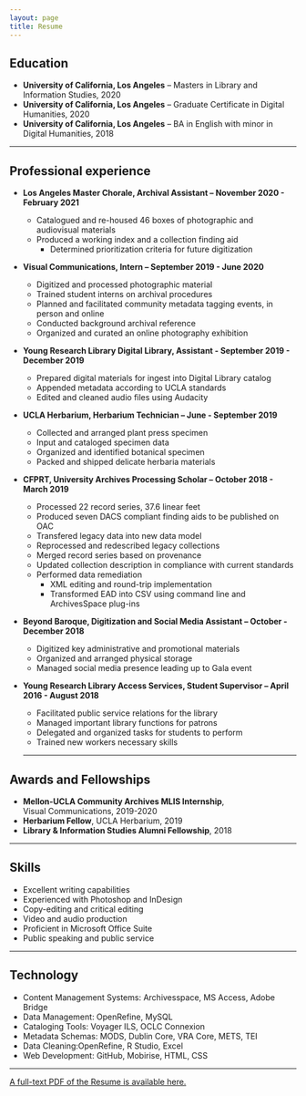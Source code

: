 ```yaml
---
layout: page
title: Resume
---
```


## Education

- **University of California, Los Angeles** – Masters in Library and Information Studies, 2020
- **University of California, Los Angeles** –  Graduate Certificate in Digital Humanities, 2020
- **University of California, Los Angeles** – BA in English with minor in Digital Humanities, 2018  

---
## Professional experience

- **Los Angeles Master Chorale, Archival Assistant – November 2020 - February 2021**
  - Catalogued and re-housed 46 boxes of photographic and audiovisual materials
  - Produced a working index and a collection finding aid
	- Determined prioritization criteria for future digitization

- **Visual Communications, Intern – September 2019 - June 2020**  
  - Digitized and processed photographic material  
  - Trained student interns on archival procedures  
  - Planned and facilitated community metadata tagging events, in person and online  
  - Conducted background archival reference  
  - Organized and curated an online photography exhibition  

- **Young Research Library Digital Library, Assistant - September 2019 - December 2019**  
  - Prepared digital materials for ingest into Digital Library catalog  
  - Appended metadata according to UCLA standards  
  - Edited and cleaned audio files using Audacity  

- **UCLA Herbarium, Herbarium Technician – June - September 2019**  
  - Collected and arranged plant press specimen  
  - Input and cataloged specimen data  
  - Organized and identified botanical specimen  
  - Packed and shipped delicate herbaria materials  

- **CFPRT, University Archives Processing Scholar – October 2018 - March 2019**
  - Processed 22 record series, 37.6 linear feet  
  - Produced seven DACS compliant finding aids to be published on OAC  
  - Transfered legacy data into new data model  
  - Reprocessed and redescribed legacy collections  
  - Merged record series based on provenance  
  - Updated collection description in compliance with current standards  
  - Performed data remediation  
    - XML editing and round-trip implementation  
    - Transformed EAD into CSV using command line and ArchivesSpace plug-ins  

- **Beyond Baroque, Digitization and Social Media Assistant – October - December 2018**  
  - Digitized key administrative and promotional materials  
  - Organized and arranged physical storage  
  - Managed social media presence leading up to Gala event  

- **Young Research Library Access Services, Student Supervisor – April 2016 - August 2018**  
  - Facilitated public service relations for the library  
  - Managed important library functions for patrons  
  - Delegated and organized tasks for students to perform  
  - Trained new workers necessary skills  

  ---
## Awards and Fellowships

- **Mellon-UCLA Community Archives MLIS Internship**,  
     Visual Communications, 2019-2020  
- **Herbarium Fellow**, UCLA Herbarium, 2019  
- **Library & Information Studies Alumni Fellowship**, 2018  

---
## Skills

- Excellent writing capabilities  
- Experienced with Photoshop and InDesign  
- Copy-editing and critical editing  
- Video and audio production  
- Proficient in Microsoft Office Suite  
- Public speaking and public service  

---
## Technology

- Content Management Systems: Archivesspace, MS Access, Adobe Bridge  
- Data Management: OpenRefine, MySQL  
- Cataloging Tools: Voyager ILS, OCLC Connexion  
- Metadata Schemas: MODS, Dublin Core, VRA Core, METS, TEI  
- Data Cleaning:OpenRefine, R Studio, Excel  
- Web Development: GitHub, Mobirise, HTML, CSS  

---
[A full-text PDF of the Resume is available here.](WebResume-Karlsson-2.pdf)
